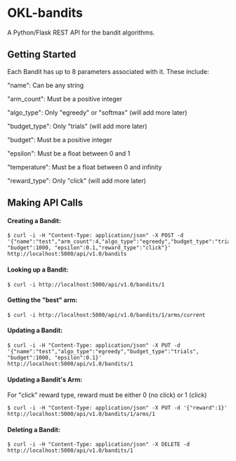 # OKL-bandits

A Python/Flask REST API for the bandit algorithms.

## Getting Started

Each Bandit has up to 8 parameters associated with it. These include:

"name": Can be any string

"arm_count": Must be a positive integer 

"algo_type": Only "egreedy" or "softmax" (will add more later)

"budget_type": Only "trials" (will add more later)

"budget": Must be a positive integer

"epsilon": Must be a float between 0 and 1

"temperature": Must be a float between 0 and infinity

"reward_type": Only "click" (will add more later)


## Making API Calls


#### Creating a Bandit:

```
$ curl -i -H "Content-Type: application/json" -X POST -d '{"name":"test","arm_count":4,"algo_type":"egreedy","budget_type":"trials", "budget":1000, "epsilon":0.1,"reward_type":"click"}' http://localhost:5000/api/v1.0/bandits
```

#### Looking up a Bandit:

```
$ curl -i http://localhost:5000/api/v1.0/bandits/1
```

#### Getting the "best" arm:

```
$ curl -i http://localhost:5000/api/v1.0/bandits/1/arms/current
```

#### Updating a Bandit:

```
$ curl -i -H "Content-Type: application/json" -X PUT -d '{"name":"test","algo_type":"egreedy","budget_type":"trials", "budget":1000, "epsilon":0.1}' http://localhost:5000/api/v1.0/bandits/1
```

#### Updating a Bandit's Arm:

For "click" reward type, reward must be either 0 (no click) or 1 (click)

```
$ curl -i -H "Content-Type: application/json" -X PUT -d '{"reward":1}' http://localhost:5000/api/v1.0/bandits/1/arms/1
```

#### Deleting a Bandit:

```
$ curl -i -H "Content-Type: application/json" -X DELETE -d http://localhost:5000/api/v1.0/bandits/1
```


